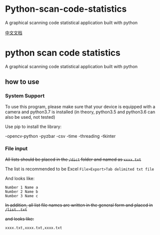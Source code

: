 # Python-scan-code-statistics
A graphical scanning code statistical application built with python

[中文文档](README_ZH.md)

# python scan code statistics
A graphical scanning code statistical application built with python

## how to use

### System Support

To use this program, please make sure that your device is equipped with a camera and python3.7 is installed (in theory, python3.5 and python3.6 can also be used, not tested)

Use pip to install the library:

-opencv-python
-pyzbar
-csv
-time
-threading
-tkinter

### File input

~~All lists should be placed in the `/dict` folder and named as `xxxx.txt`~~

The list is recommended to be Excel `File>Export>Tab delimited txt file`

And looks like:
```
Number 1 Name a
Number 2 Name b
Number 3 Name c
```

~~In addition, all list file names are written in the general form and placed in `/list..txt`~~

~~and looks like:~~
```
xxxx.txt,xxxx.txt,xxxx.txt
``` 
